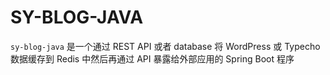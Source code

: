 # SY-BLOG-JAVA
`sy-blog-java` 是一个通过 REST API 或者 database 将 WordPress 或 Typecho 数据缓存到 Redis 中然后再通过 API 暴露给外部应用的 Spring Boot 程序